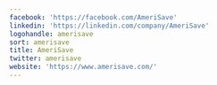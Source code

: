```yaml
---
facebook: 'https://facebook.com/AmeriSave'
linkedin: 'https://linkedin.com/company/AmeriSave'
logohandle: amerisave
sort: amerisave
title: AmeriSave
twitter: amerisave
website: 'https://www.amerisave.com/'
---
```

